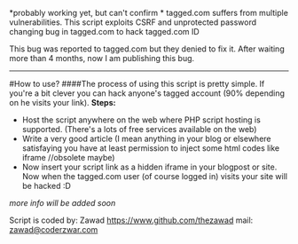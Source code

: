 *probably working yet,  but can't confirm *
tagged.com suffers from multiple vulnerabilities.
This script exploits CSRF and unprotected password changing bug in tagged.com to hack tagged.com ID

This bug was reported to tagged.com but they denied to fix it. After waiting more than 4 months, now I am publishing this bug.

-------------------------------------------------------------------------
#How to use?
####The process of using this script is pretty simple. If you're a bit clever you can hack anyone's tagged account (90% depending on he visits your link).
__Steps:__
* Host the script anywhere on the web where PHP script hosting is supported. (There's a lots of free services available on the web)
* Write a very good article (I mean anything in your blog or elsewhere satisfaying you have at least permission to inject some html codes like iframe //obsolete maybe)
* Now insert your script link as a hidden iframe in your blogpost or site. Now when the tagged.com user (of course logged in) visits your site will be hacked :D

_more info will be added soon_


Script is coded by: Zawad
https://www.github.com/thezawad
mail: zawad@coderzwar.com
